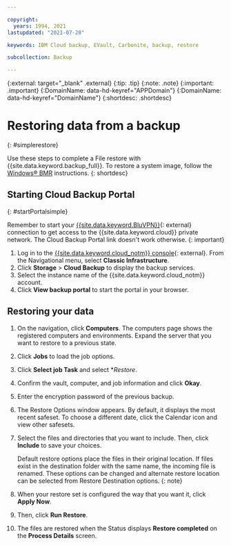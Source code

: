 ```yaml
---

copyright:
  years: 1994, 2021
lastupdated: "2021-07-28"

keywords: IBM Cloud backup, EVault, Carbonite, backup, restore

subcollection: Backup

---
```

{:external: target="_blank" .external}
{:tip: .tip}
{:note: .note}
{:important: .important}
{:DomainName: data-hd-keyref="APPDomain"}
{:DomainName: data-hd-keyref="DomainName"}
{:shortdesc: .shortdesc}

# Restoring data from a backup
{: #simplerestore}

Use these steps to complete a File restore with {{site.data.keyword.backup_full}}. To restore a system image, follow the [Windows&reg; BMR](/docs/Backup?topic=Backup-restoreBMR#restoreBMR) instructions.
{: shortdesc}

## Starting Cloud Backup Portal
{: #startPortalsimple}

Remember to start your [{{site.data.keyword.BluVPN}}](https://www.ibm.com/cloud/vpn-access){: external} connection to get access to the {{site.data.keyword.cloud}} private network. The Cloud Backup Portal link doesn't work otherwise.
{: important}

1. Log in to the [{{site.data.keyword.cloud_notm}} console](https://{DomainName}){: external}. From the Navigational menu, select **Classic Infrastructure**.
2. Click **Storage** > **Cloud Backup** to display the backup services.
3. Select the instance name of the {{site.data.keyword.cloud_notm}} account.
4. Click **View backup portal** to start the portal in your browser.

## Restoring your data

1. On the navigation, click **Computers**. The computers page shows the registered computers and environments. Expand the server that you want to restore to a previous state.
2. Click **Jobs** to load the job options.
3. Click **Select job Task** and select **Restore*.
4. Confirm the vault, computer, and job information and click **Okay**.
5. Enter the encryption password of the previous backup.
6. The Restore Options window appears. By default, it displays the most recent safeset. To choose a different date, click the Calendar icon and view other safesets.
9. Select the files and directories that you want to include. Then, click **Include** to save your choices.

    Default restore options place the files in their original location. If files exist in the destination folder with the same name, the incoming file is renamed. These options can be changed and alternate restore location can be selected from Restore Destination options.
    {: note}

10. When your restore set is configured the way that you want it, click **Apply Now**.
12. Then, click **Run Restore**.
13. The files are restored when the Status displays **Restore completed** on the **Process Details** screen.

